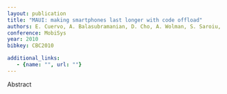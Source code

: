 ```yaml
---
layout: publication
title: "MAUI: making smartphones last longer with code offload"
authors: E. Cuervo, A. Balasubramanian, D. Cho, A. Wolman, S. Saroiu,  Ch, R. ra, P. Bahl
conference: MobiSys
year: 2010
bibkey: CBC2010

additional_links:
   - {name: "", url: ""}
---
```

Abstract
